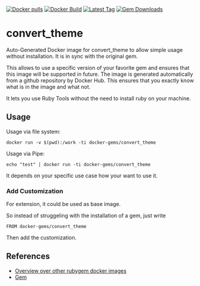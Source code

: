 [![Docker pulls](https://img.shields.io/docker/pulls/rubygem/convert_theme.svg)](https://hub.docker.com/r/rubygem/convert_theme/)
[![Docker Build](https://img.shields.io/docker/automated/rubygem/convert_theme.svg)](https://hub.docker.com/r/rubygem/convert_theme/)
[![Latest Tag](https://img.shields.io/github/tag/docker-rubygem/convert_theme.svg)](https://hub.docker.com/r/rubygem/convert_theme/)
[![Gem Downloads](https://img.shields.io/gem/dt/convert_theme.svg)](https://rubygems.org/gems/convert_theme/)
# convert_theme

Auto-Generated Docker image for convert_theme to allow simple usage without installation.
It is in sync with the original gem.

This allows to use a specific version of your favorite gem and ensures that this image will be supported in future.
The image is generated automatically from a github repository by Docker Hub.
This ensures that you exactly know what is in the image and what not.

It lets you use Ruby Tools without the need to install ruby on your machine.

## Usage

Usage via file system:

`docker run -v $(pwd):/work -ti docker-gems/convert_theme`

Usage via Pipe:

`echo "test" | docker run -ti docker-gems/convert_theme`

It depends on your specific use case how your want to use it.

### Add Customization

For extension, it could be used as base image.

So instead of struggeling with the installation of a gem, just write

`FROM docker-gems/convert_theme`

Then add the customization.

## References

 - [Overview over other rubygem docker images](https://github.com/thinkbot/docker-rubygem)
 - [Gem](https://rubygems.org/gems/convert_theme/)
